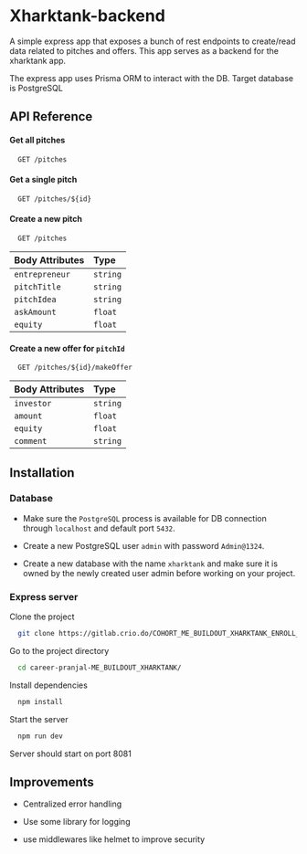 
# Xharktank-backend

A simple express app that exposes a bunch of rest endpoints to create/read data related to pitches and offers. This app serves as a backend for the xharktank app.

The express app uses Prisma ORM to interact with the DB. Target database is PostgreSQL 

## API Reference

#### Get all pitches

```
  GET /pitches
```

#### Get a single pitch

```
  GET /pitches/${id}
```

#### Create a new pitch

```
  GET /pitches
```

| Body Attributes | Type     |
| :-------- | :------- |
| `entrepreneur` | `string` |
| `pitchTitle` | `string` |
| `pitchIdea` | `string` |
| `askAmount` | `float` |
| `equity` | `float` |

#### Create a new offer for `pitchId`

```
  GET /pitches/${id}/makeOffer
```

| Body Attributes | Type     |
| :-------- | :------- |
| `investor` | `string` |
| `amount` | `float` |
| `equity` | `float` |
| `comment` | `string` |



## Installation

### Database

- Make sure the `PostgreSQL` process is available for DB connection through `localhost` and default port `5432`.

- Create a new PostgreSQL user `admin` with password `Admin@1324`.

- Create a new database with the name `xharktank` and make sure it is owned by the newly created user admin before working on your project.

### Express server

Clone the project

```bash
  git clone https://gitlab.crio.do/COHORT_ME_BUILDOUT_XHARKTANK_ENROLL_1648956266180/career-pranjal-ME_BUILDOUT_XHARKTANK.git
```

Go to the project directory

```bash
  cd career-pranjal-ME_BUILDOUT_XHARKTANK/
```

Install dependencies

```bash
  npm install
```

Start the server

```bash
  npm run dev
```

Server should start on port 8081


## Improvements

- Centralized error handling

- Use some library for logging

- use middlewares like helmet to improve security
